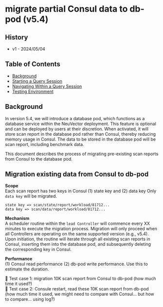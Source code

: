 # migrate partial Consul data to db-pod (v5.4)

## History

- v1 - 2024/05/04

## Table of Contents

- [Background](#background)
- [Starting a Query Session](#starting-a-query-session)
- [Navigating Within a Query Session](#navigating-within-a-query-session)
- [Testing Environment](#testing-environment)

## Background

In version 5.4, we will introduce a database pod, which functions as a database service within the NeuVector deployment. This feature is optional and can be deployed by users at their discretion. When activated, it will store scan report in the database pod rather than Consul, thereby reducing memory usage in Consul. The data to be stored in the database pod will be scan report, including benchmark data.

This document describes the process of migrating pre-existing scan reports from Consul to the database pod.

## Migration existing data from Consul to db-pod

**Scope**  
Each scan report has two keys in Consul (1) state key and (2) data key
Only `data key` will be migrated.

```
state key => scan/state/report/workload/81712...
data key => scan/data/report/workload/81712...
```

**Mechanism**  
A scheduler routine within the `lead Controller` will commence every XX minutes to execute the migration process. Migration will only proceed when all Controllers are operating on the same supported version (e.g., v5.4).  
Upon initiation, the routine will iterate through all existing scan reports in Consul, inserting them into the database pod, and subsequently deleting the corresponding key in Consul.

**Performance**  
(1) Consul read performance (2) db-pod write performance. Use this to estimate the duration.

🍉 Test case 1: migration 10K scan report from Consul to db-pod (how much time it used?)  
🍉 Test case 2: Consule restart, read these 10K scan report from db-pod (how much time it used, we might need to compare with Consul... but how to compare... using log?)
